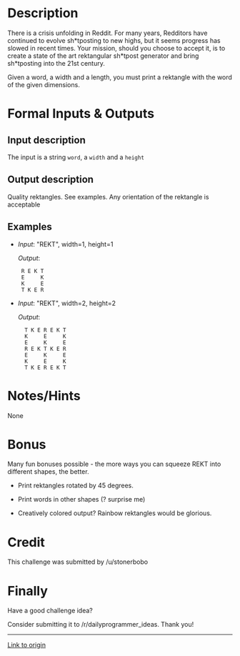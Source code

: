 # Description

There is a crisis unfolding in Reddit. For many years, Redditors have continued to evolve sh\*tposting to new highs, but it seems progress has slowed in recent times. Your mission, should you choose to accept it, is to create a state of the art rektangular sh\*tpost generator and bring sh\*tposting into the 21st century.

Given a word, a width and a length, you must print a rektangle with the word of the given dimensions.

# Formal Inputs &amp; Outputs

## Input description

The input is a string `word`, a `width` and a `height`

## Output description

Quality rektangles. See examples. Any orientation of the rektangle is acceptable

## Examples

*  *Input*: "REKT", width=1, height=1

    *Output*: 

        R E K T
        E     K
        K     E
        T K E R

* *Input*: "REKT", width=2, height=2
   
    *Output*:
      
        T K E R E K T
        K     E     K          
        E     K     E
        R E K T K E R
        E     K     E
        K     E     K
        T K E R E K T

# Notes/Hints

None

# Bonus

Many fun bonuses possible - the more ways you can squeeze REKT into different shapes, the better.

* Print rektangles rotated by 45 degrees.

* Print words in other shapes (? surprise me)

* Creatively colored output? Rainbow rektangles would be glorious.

# Credit

This challenge was submitted by /u/stonerbobo

# Finally

Have a good challenge idea?

Consider submitting it to /r/dailyprogrammer_ideas. Thank you!

---

[Link to origin](https://www.reddit.com/r/dailyprogrammer/4tetif)